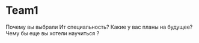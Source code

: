 # Team1
Почему вы выбрали Ит специальность?
Какие у вас планы на будущее?
Чему бы еще вы хотели научиться ? 
